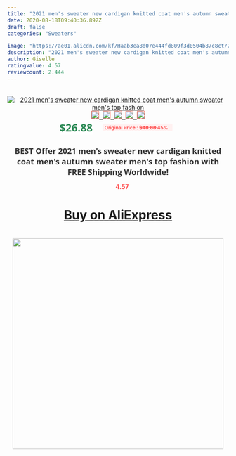 ```yaml
---
title: "2021 men's sweater new cardigan knitted coat men's autumn sweater men's top fashion"
date: 2020-08-18T09:40:36.892Z
draft: false
categories: "Sweaters"

image: "https://ae01.alicdn.com/kf/Haab3ea8d07e444fd809f3d0504b87c8ct/2021-men-s-sweater-new-cardigan-knitted-coat-men-s-autumn-sweater-men-s-top-fashion.jpg"
description: "2021 men's sweater new cardigan knitted coat men's autumn sweater men's top fashion"
author: Giselle
ratingvalue: 4.57
reviewcount: 2.444
---
```

<br>
<div style="text-align: center;">
<a href="https://s.click.aliexpress.com/e/_9gJyS1" target="_blank" rel="nofollow noopener noreferrer"><img alt="2021 men's sweater new cardigan knitted coat men's autumn sweater men's top fashion" class="magnifier-image" src="https://ae01.alicdn.com/kf/Haab3ea8d07e444fd809f3d0504b87c8ct/2021-men-s-sweater-new-cardigan-knitted-coat-men-s-autumn-sweater-men-s-top-fashion.jpg_640x640.jpg">
<br>
<img style="border:1px solid salmon" src="https://ae01.alicdn.com/kf/Haab3ea8d07e444fd809f3d0504b87c8ct/2021-men-s-sweater-new-cardigan-knitted-coat-men-s-autumn-sweater-men-s-top-fashion.jpg_120x120.jpg">&nbsp;&nbsp;<img style="border:1px solid salmon" src="https://ae01.alicdn.com/kf/Hbdaceffec1e048a6a400549f52b11b1c2/2021-men-s-sweater-new-cardigan-knitted-coat-men-s-autumn-sweater-men-s-top-fashion.jpg_120x120.jpg">&nbsp;&nbsp;<img style="border:1px solid salmon" src="_120x120.jpg">&nbsp;&nbsp;<img style="border:1px solid salmon" src="_120x120.jpg">&nbsp;&nbsp;<img style="border:1px solid salmon" src="_120x120.jpg"></a></div><br0>
<div style="text-align: center;"><span style="background-color: white; border: 0px; box-sizing: border-box; color: seagreen; display: inline-block; font-family: &quot;open sans&quot; , &quot;arial&quot; , &quot;helvetica&quot; , sans-serif , &quot;heiti&quot;; font-size: 24px; font-stretch: inherit; font-weight: 700; line-height: inherit; margin: 0px 10px 0px 0px; padding: 0px; vertical-align: middle;">$26.88 </span>
<span style="background: rgb(255 , 241 , 241); border-radius: 3px; border: 0px; box-sizing: border-box; color: #ff4747; display: inline-block; font-family: inherit; font-size: 12px; font-stretch: inherit; font-style: inherit; font-variant: inherit; font-weight: 600; line-height: inherit; margin: 0px; padding: 2px 5px; transform: scale(0.9); vertical-align: middle;">Original Price : <b style="text-decoration: line-through;">$48.88 </b> 45%&nbsp;&nbsp;</span></div>
<h1 style="color: #333333; display: inline-block; font-family: &quot;open sans&quot; , &quot;arial&quot; , &quot;helvetica&quot; , sans-serif , &quot;heiti&quot;; font-size: 18px; font-stretch: inherit; font-weight: 700; text-align: center;">BEST Offer 2021 men's sweater new cardigan knitted coat men's autumn sweater men's top fashion with FREE Shipping Worldwide!</h1>
<div style="color: #ff4747; text-align: center;">
<img src="https://4.bp.blogspot.com/-M0ZcTcb-5uY/XleCXlxnR4I/AAAAAAAAAEc/OrjgMkXV1oMQFaCRZj5HQwOCBcu3w1FegCPcBGAYYCw/s1600/star.png" style="height: 15px;">&nbsp;<b>4.57</b></div>
<div class="button_cont" align="center"><a class="buynow_a" href="https://s.click.aliexpress.com/e/_9gJyS1" target="_blank" rel="nofollow noopener noreferrer"><H1>Buy on AliExpress</H1></a></div><br>
<div class="separator" style="clear: both; text-align: center;">
<img src="https://lh3.googleusercontent.com/-pTy5HemUv9M/XlePHvY0dAI/AAAAAAAAAE4/0nX5iRUoIWY8eMW9Dpxeirr157OZliDIgCLcBGAsYHQ/s1600/badge.gif" width="480">
</div>
